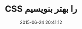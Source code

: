 ---
layout: post
title: "CSS را بهتر بنویسیم"
date: 2015-06-24 20:41:12
section: article
tags: css
link: "http://roocket.ir/articles/Css-%D8%B1%D8%A7-%D8%A8%D9%87%D8%AA%D8%B1-%D8%A8%D9%86%D9%88%DB%8C%D8%B3%DB%8C%D9%85"
user: "نوید کاشانی"
user_link: "http://navid.kashani.ir/"
---